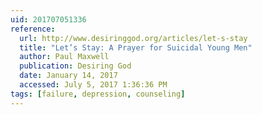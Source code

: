 ```yaml
---
uid: 201707051336
reference:
  url: http://www.desiringgod.org/articles/let-s-stay
  title: "Let’s Stay: A Prayer for Suicidal Young Men"
  author: Paul Maxwell
  publication: Desiring God
  date: January 14, 2017
  accessed: July 5, 2017 1:36:36 PM
tags: [failure, depression, counseling]
---
```

